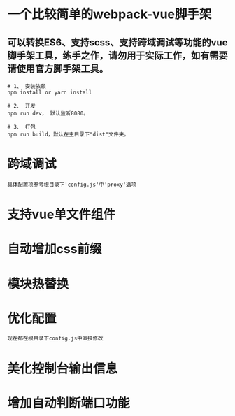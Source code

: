 # 一个比较简单的webpack-vue脚手架

## 可以转换ES6、支持scss、支持跨域调试等功能的vue脚手架工具，练手之作，请勿用于实际工作，如有需要请使用官方脚手架工具。

```
# 1、 安装依赖
npm install or yarn install

# 2、 开发
npm run dev， 默认监听8080。

# 3、 打包
npm run build，默认在主目录下"dist"文件夹。
```

# 跨域调试
    具体配置项参考根目录下'config.js'中'proxy'选项
# 支持vue单文件组件
# 自动增加css前缀
# 模块热替换
# 优化配置
    现在都在根目录下config.js中直接修改
# 美化控制台输出信息
# 增加自动判断端口功能
